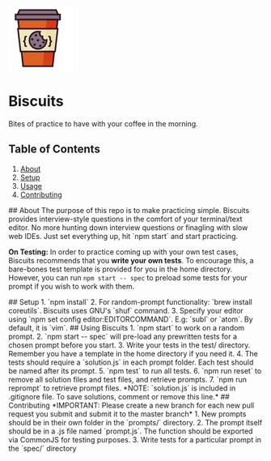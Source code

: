 ![Biscuits-Icon](/images/128.png?raw=true)
# Biscuits
Bites of practice to have with your coffee in the morning.

## Table of Contents
1. [About](#about)
2. [Setup](#setup)
3. [Usage](#usage)
4. [Contributing](#contributing)

<a name="about"/>
## About
The purpose of this repo is to make practicing simple. Biscuits provides interview-style questions in the comfort of your terminal/text editor. No more hunting down interview questions or finagling with slow web IDEs. Just set everything up, hit `npm start` and start practicing.

**On Testing:** In order to practice coming up with your own test cases, Biscuits recommends that you **write your own tests**. To encourage this, a bare-bones test template is provided for you in the home directory. However, you can run `npm start -- spec` to preload some tests for your prompt if you wish to work with them.

<a name="setup"/>
## Setup
1. `npm install`
2. For random-prompt functionality: `brew install coreutils`. Biscuits uses GNU's `shuf` command.
3. Specify your editor using `npm set config editor:EDITORCOMMAND`. E.g: `subl` or `atom`. By default, it is `vim`.

<a name="usage"/>
## Using Biscuits 
1. `npm start` to work on a random prompt.
2. `npm start -- spec` will pre-load any prewritten tests for a chosen prompt before you start.
3. Write your tests in the test/ directory. Remember you have a template in the home directory if you need it.
4. The tests should require a `solution.js` in each prompt folder. Each test should be named after its prompt.
5. `npm test` to run all tests.
6. `npm run reset` to remove all solution files and test files, and retrieve prompts.
7. `npm run reprompt` to retrieve prompt files.
*NOTE: `solution.js` is included in .gitignore file. To save solutions, comment or remove this line.*

<a name="contributing"/>
## Contributing
*IMPORTANT: Please create a new branch for each new pull request you submit and submit it to the master branch*
1. New prompts should be in their own folder in the `prompts/` directory.
2. The prompt itself should be in a .js file named `prompt.js`. The function should be exported via CommonJS for testing purposes.
3. Write tests for a particular prompt in the `spec/` directory
